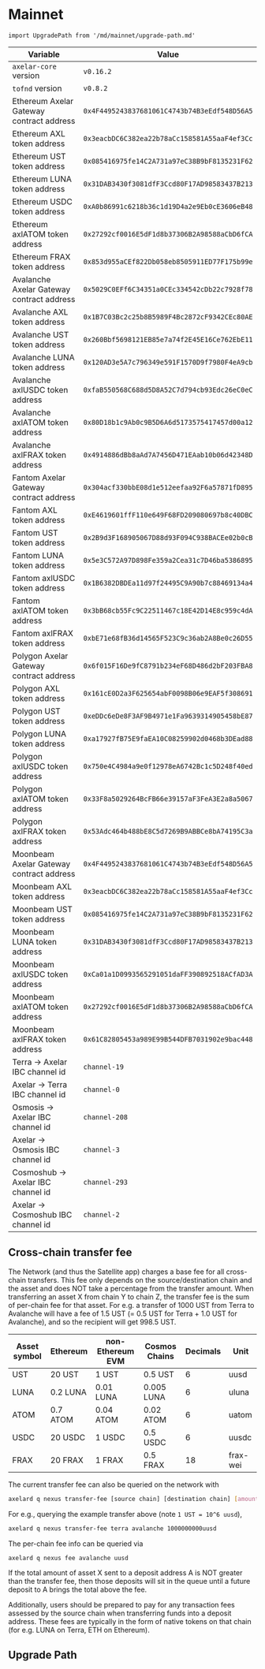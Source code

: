 # Mainnet

```mdx-code-block
import UpgradePath from '/md/mainnet/upgrade-path.md'
```

| Variable                                  | Value                                        |
| ----------------------------------------- | -------------------------------------------- |
| `axelar-core` version                     | `v0.16.2`                                    |
| `tofnd` version                           | `v0.8.2`                                     |
| Ethereum Axelar Gateway contract address  | `0x4F4495243837681061C4743b74B3eEdf548D56A5` |
| Ethereum AXL token address                | `0x3eacbDC6C382ea22b78aCc158581A55aaF4ef3Cc` |
| Ethereum UST token address                | `0x085416975fe14C2A731a97eC38B9bF8135231F62` |
| Ethereum LUNA token address               | `0x31DAB3430f3081dfF3Ccd80F17AD98583437B213` |
| Ethereum USDC token address               | `0xA0b86991c6218b36c1d19D4a2e9Eb0cE3606eB48` |
| Ethereum axlATOM token address            | `0x27292cf0016E5dF1d8b37306B2A98588aCbD6fCA` |
| Ethereum FRAX token address               | `0x853d955aCEf822Db058eb8505911ED77F175b99e` |
| Avalanche Axelar Gateway contract address | `0x5029C0EFf6C34351a0CEc334542cDb22c7928f78` |
| Avalanche AXL token address               | `0x1B7C03Bc2c25b8B5989F4Bc2872cF9342CEc80AE` |
| Avalanche UST token address               | `0x260Bbf5698121EB85e7a74f2E45E16Ce762EbE11` |
| Avalanche LUNA token address              | `0x120AD3e5A7c796349e591F1570D9f7980F4eA9cb` |
| Avalanche axlUSDC token address           | `0xfaB550568C688d5D8A52C7d794cb93Edc26eC0eC` |
| Avalanche axlATOM token address           | `0x80D18b1c9Ab0c9B5D6A6d5173575417457d00a12` |
| Avalanche axlFRAX token address           | `0x4914886dBb8aAd7A7456D471EAab10b06d42348D` |
| Fantom Axelar Gateway contract address    | `0x304acf330bbE08d1e512eefaa92F6a57871fD895` |
| Fantom AXL token address                  | `0xE4619601ffF110e649F68FD209080697b8c40DBC` |
| Fantom UST token address                  | `0x2B9d3F168905067D88d93F094C938BACEe02b0cB` |
| Fantom LUNA token address                 | `0x5e3C572A97D898Fe359a2Cea31c7D46ba5386895` |
| Fantom axlUSDC token address              | `0x1B6382DBDEa11d97f24495C9A90b7c88469134a4` |
| Fantom axlATOM token address              | `0x3bB68cb55Fc9C22511467c18E42D14E8c959c4dA` |
| Fantom axlFRAX token address              | `0xbE71e68fB36d14565F523C9c36ab2A8Be0c26D55` |
| Polygon Axelar Gateway contract address   | `0x6f015F16De9fC8791b234eF68D486d2bF203FBA8` |
| Polygon AXL token address                 | `0x161cE0D2a3F625654abF0098B06e9EAF5f308691` |
| Polygon UST token address                 | `0xeDDc6eDe8F3AF9B4971e1Fa9639314905458bE87` |
| Polygon LUNA token address                | `0xa17927fB75E9faEA10C08259902d0468b3DEad88` |
| Polygon axlUSDC token address             | `0x750e4C4984a9e0f12978eA6742Bc1c5D248f40ed` |
| Polygon axlATOM token address             | `0x33F8a5029264BcFB66e39157aF3FeA3E2a8a5067` |
| Polygon axlFRAX token address             | `0x53Adc464b488bE8C5d7269B9ABBCe8bA74195C3a` |
| Moonbeam Axelar Gateway contract address  | `0x4F4495243837681061C4743b74B3eEdf548D56A5` |
| Moonbeam AXL token address                | `0x3eacbDC6C382ea22b78aCc158581A55aaF4ef3Cc` |
| Moonbeam UST token address                | `0x085416975fe14C2A731a97eC38B9bF8135231F62` |
| Moonbeam LUNA token address               | `0x31DAB3430f3081dfF3Ccd80F17AD98583437B213` |
| Moonbeam axlUSDC token address            | `0xCa01a1D0993565291051daFF390892518ACfAD3A` |
| Moonbeam axlATOM token address            | `0x27292cf0016E5dF1d8b37306B2A98588aCbD6fCA` |
| Moonbeam axlFRAX token address            | `0x61C82805453a989E99B544DFB7031902e9bac448` |
| Terra -> Axelar IBC channel id            | `channel-19`                                 |
| Axelar -> Terra IBC channel id            | `channel-0`                                  |
| Osmosis -> Axelar IBC channel id          | `channel-208`                                |
| Axelar -> Osmosis IBC channel id          | `channel-3`                                  |
| Cosmoshub -> Axelar IBC channel id        | `channel-293`                                |
| Axelar -> Cosmoshub IBC channel id        | `channel-2`                                  |

## Cross-chain transfer fee

The Network (and thus the Satellite app) charges a base fee for all cross-chain transfers.
This fee only depends on the source/destination chain and the asset and does NOT take a percentage from the transfer amount.
When transferring an asset X from chain Y to chain Z, the transfer fee is the sum of per-chain fee for that asset.
For e.g. a transfer of 1000 UST from Terra to Avalanche will have a fee of 1.5 UST (= 0.5 UST for Terra + 1.0 UST for Avalanche), and so the recipient will get 998.5 UST.

| Asset symbol | Ethereum | non-Ethereum EVM | Cosmos Chains  | Decimals  | Unit     |
| ------------ | -------- | ---------------- | -------------- | --------- | -------- |
| UST          | 20 UST   | 1 UST            | 0.5 UST        | 6         | uusd     |
| LUNA         | 0.2 LUNA | 0.01 LUNA        | 0.005 LUNA     | 6         | uluna    |
| ATOM         | 0.7 ATOM | 0.04 ATOM        | 0.02 ATOM      | 6         | uatom    |
| USDC         | 20 USDC  | 1 USDC           | 0.5 USDC       | 6         | uusdc    |
| FRAX         | 20 FRAX  | 1 FRAX           | 0.5 FRAX       | 18        | frax-wei |

The current transfer fee can also be queried on the network with

```bash
axelard q nexus transfer-fee [source chain] [destination chain] [amount]
```

For e.g., querying the example transfer above (note `1 UST = 10^6 uusd`),

```bash
axelard q nexus transfer-fee terra avalanche 1000000000uusd
```

The per-chain fee info can be queried via

```bash
axelard q nexus fee avalanche uusd
```

If the total amount of asset X sent to a deposit address A is NOT greater than the transfer fee,
then those deposits will sit in the queue until a future deposit to A brings the total above the fee.

Additionally, users should be prepared to pay for any transaction fees assessed by the source chain when transferring funds into a deposit address.
These fees are typically in the form of native tokens on that chain (for e.g. LUNA on Terra, ETH on Ethereum).

## Upgrade Path

<UpgradePath />
